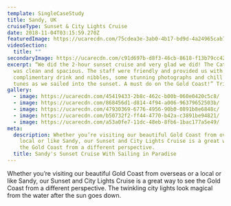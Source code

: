 ```yaml
---
template: SingleCaseStudy
title: Sandy, UK
cruiseType: Sunset & City Lights Cruise
date: 2018-11-04T03:15:59.270Z
featuredImage: https://ucarecdn.com/75cdea3e-3ab0-4b17-bd9d-4a24965cab7d/-/crop/1246x796/165,71/-/preview/
videoSection:
  title: ""
secondaryImage: https://ucarecdn.com/c91d697b-d8f3-46cb-8618-f13b79cc42a5/
excerpt: “We did the 2-hour sunset cruise and very glad we did! The Catamaran
  was clean and spacious. The staff were friendly and provided us with a
  complimentary drink and nibbles, some stunning photographs and chill vibing
  tunes as we sailed into the sunset. A must do on the Gold Coast!” TripAdvisor
gallery:
  - image: https://ucarecdn.com/45419433-2b8c-462c-b00b-060e0420c5c8/
  - image: https://ucarecdn.com/868456d1-d814-4f94-a006-96379652503b/
  - image: https://ucarecdn.com/47930369-6776-4956-90b0-0891b8e6848c/
  - image: https://ucarecdn.com/b50732f2-ff44-4770-b42a-c3891be94821/
  - image: https://ucarecdn.com/a53a0fe7-11dc-48eb-8fb6-1bac177a5e49/
meta:
  description: Whether you’re visiting our beautiful Gold Coast from overseas or a
    local or like Sandy, our Sunset and City Lights Cruise is a great way to see
    the Gold Coast from a different perspective.
  title: Sandy's Sunset Cruise With Sailing in Paradise
---
```

Whether you’re visiting our beautiful Gold Coast from overseas or a local or like Sandy, our Sunset and City Lights Cruise is a great way to see the Gold Coast from a different perspective. The twinkling city lights look magical from the water after the sun goes down.
